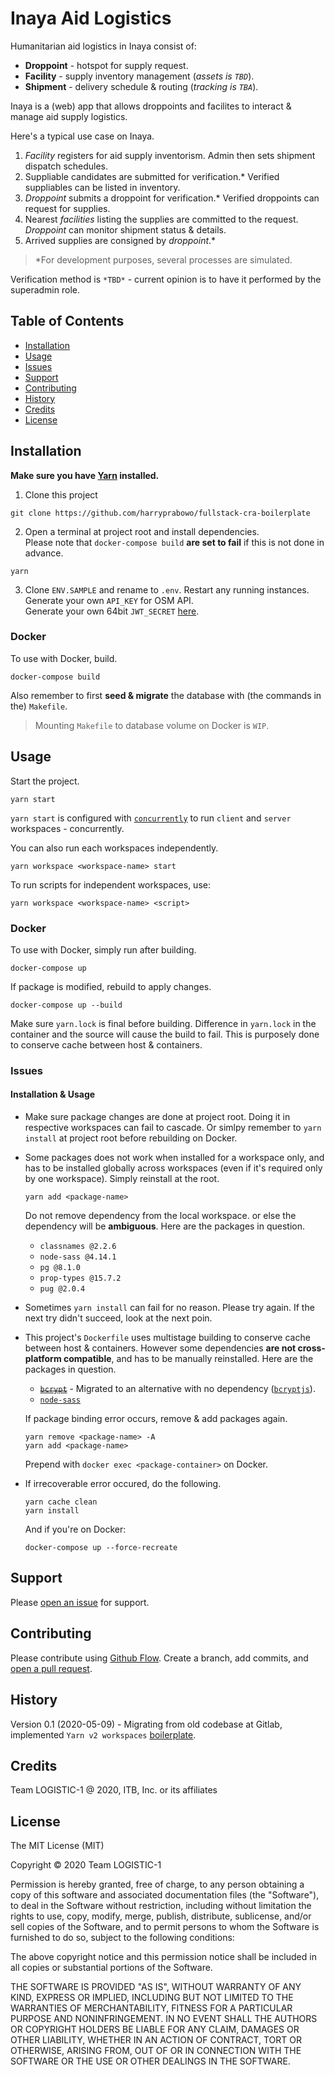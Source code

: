 # Inaya Aid Logistics

Humanitarian aid logistics in Inaya consist of:

- **Droppoint** - hotspot for supply request.
- **Facility** - supply inventory management (_assets is `TBD`_).
- **Shipment** - delivery schedule & routing (_tracking is `TBA`_).

Inaya is a (web) app that allows droppoints and facilites to interact & manage aid supply logistics.

Here's a typical use case on Inaya.

1. _Facility_ registers for aid supply inventorism. Admin then sets shipment dispatch schedules.
2. Suppliable candidates are submitted for verification.\* Verified suppliables can be listed in inventory.
3. _Droppoint_ submits a droppoint for verification.\* Verified droppoints can request for supplies.
4. Nearest _facilities_ listing the supplies are committed to the request. _Droppoint_ can monitor shipment status & details.
5. Arrived supplies are consigned by _droppoint_.\*

> \*For development purposes, several processes are simulated.

Verification method is `*TBD*` - current opinion is to have it performed by the superadmin role.

## Table of Contents

- [Installation](#installation)
- [Usage](#usage)
- [Issues](#issues)
- [Support](#contributing)
- [Contributing](#contributing)
- [History](#history)
- [Credits](#credits)
- [License](#license)

## Installation

**Make sure you have [Yarn](https://github.com/yarnpkg/yarn) installed.**

1. Clone this project

```
git clone https://github.com/harryprabowo/fullstack-cra-boilerplate
```

2. Open a terminal at project root and install dependencies.  
   Please note that `docker-compose build` **are set to fail** if this is not done in advance.

```
yarn
```

3. Clone `ENV.SAMPLE` and rename to `.env`. Restart any running instances.  
   Generate your own `API_KEY` for OSM API.  
   Generate your own 64bit `JWT_SECRET` [here](https://www.grc.com/passwords.htm).

### Docker

To use with Docker, build.

```
docker-compose build
```

Also remember to first **seed & migrate** the database with (the commands in the) `Makefile`.

> Mounting `Makefile` to database volume on Docker is `WIP`.

## Usage

Start the project.

```
yarn start
```

`yarn start` is configured with [`concurrently`](https://github.com/kimmobrunfeldt/concurrently) to run `client` and `server` workspaces - concurrently.

You can also run each workspaces independently.

```
yarn workspace <workspace-name> start
```

To run scripts for independent workspaces, use:

```
yarn workspace <workspace-name> <script>
```

### Docker

To use with Docker, simply run after building.

```
docker-compose up
```

If package is modified, rebuild to apply changes.

```
docker-compose up --build
```

Make sure `yarn.lock` is final before building. Difference in `yarn.lock` in the container and the source will cause the build to fail. This is purposely done to conserve cache between host & containers.

### Issues

#### Installation & Usage

- Make sure package changes are done at project root. Doing it in respective workspaces can fail to cascade. Or simlpy remember to `yarn install` at project root before rebuilding on Docker.
- Some packages does not work when installed for a workspace only, and has to be installed globally across workspaces (even if it's required only by one workspace). Simply reinstall at the root.

  ```
  yarn add <package-name>
  ```

  Do not remove dependency from the local workspace. or else the dependency will be **ambiguous**. Here are the packages in question.

  - `classnames @2.2.6`
  - `node-sass @4.14.1`
  - `pg @8.1.0`
  - `prop-types @15.7.2`
  - `pug @2.0.4`

- Sometimes `yarn install` can fail for no reason. Please try again. If the next try didn't succeed, look at the next poin.
- This project's `Dockerfile` uses multistage building to conserve cache between host & containers. However some dependencies **are not cross-platform compatible**, and has to be manually reinstalled. Here are the packages in question.

  - [~~`bcrypt`~~](https://github.com/kelektiv/node.bcrypt.js) - Migrated to an alternative with no dependency ([`bcryptjs`](https://github.com/dcodeIO/bcrypt.js)).
  - [`node-sass`](https://github.com/sass/node-sass)

  If package binding error occurs, remove & add packages again.

  ```
  yarn remove <package-name> -A
  yarn add <package-name>
  ```

  Prepend with `docker exec <package-container>` on Docker.

- If irrecoverable error occured, do the following.
  ```
  yarn cache clean
  yarn install
  ```
  And if you're on Docker:
  ```
  docker-compose up --force-recreate
  ```

## Support

Please [open an issue](https://github.com/harryprabowo/inaya/issues/new) for support.

## Contributing

Please contribute using [Github Flow](https://guides.github.com/introduction/flow/). Create a branch, add commits, and [open a pull request](https://github.com/harryprabowo/inaya/compare/).

## History

Version 0.1 (2020-05-09) - Migrating from old codebase at Gitlab, implemented `Yarn v2 workspaces` [boilerplate](https://github.com/harryprabowo/fullstack-cra-monorepo-boilerplate).

## Credits

Team LOGISTIC-1 @ 2020, ITB, Inc. or its affiliates

## License

The MIT License (MIT)

Copyright © 2020 Team LOGISTIC-1

Permission is hereby granted, free of charge, to any person obtaining a copy of this software and associated documentation files (the "Software"), to deal in the Software without restriction, including without limitation the rights to use, copy, modify, merge, publish, distribute, sublicense, and/or sell copies of the Software, and to permit persons to whom the Software is furnished to do so, subject to the following conditions:

The above copyright notice and this permission notice shall be included in all copies or substantial portions of the Software.

THE SOFTWARE IS PROVIDED "AS IS", WITHOUT WARRANTY OF ANY KIND, EXPRESS OR IMPLIED, INCLUDING BUT NOT LIMITED TO THE WARRANTIES OF MERCHANTABILITY, FITNESS FOR A PARTICULAR PURPOSE AND NONINFRINGEMENT. IN NO EVENT SHALL THE AUTHORS OR COPYRIGHT HOLDERS BE LIABLE FOR ANY CLAIM, DAMAGES OR OTHER LIABILITY, WHETHER IN AN ACTION OF CONTRACT, TORT OR OTHERWISE, ARISING FROM, OUT OF OR IN CONNECTION WITH THE SOFTWARE OR THE USE OR OTHER DEALINGS IN THE SOFTWARE.
